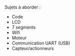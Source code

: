 Sujets à aborder :

- Code
- LCD
- 7 segments
- Wifi
- Moteur
- Communication UART (USB)
- Capteur/actionneurs
